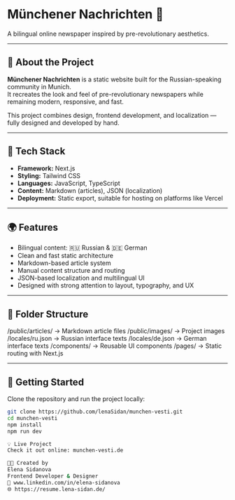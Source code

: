 # Münchener Nachrichten 📰  
A bilingual online newspaper inspired by pre-revolutionary aesthetics.

---

## 🧠 About the Project

**Münchener Nachrichten** is a static website built for the Russian-speaking community in Munich.  
It recreates the look and feel of pre-revolutionary newspapers while remaining modern, responsive, and fast.

This project combines design, frontend development, and localization — fully designed and developed by hand.

---

## 🔧 Tech Stack

- **Framework:** Next.js  
- **Styling:** Tailwind CSS  
- **Languages:** JavaScript, TypeScript  
- **Content:** Markdown (articles), JSON (localization)  
- **Deployment:** Static export, suitable for hosting on platforms like Vercel

---

## 🌍 Features

- Bilingual content: 🇷🇺 Russian & 🇩🇪 German  
- Clean and fast static architecture  
- Markdown-based article system  
- Manual content structure and routing  
- JSON-based localization and multilingual UI  
- Designed with strong attention to layout, typography, and UX

---

## 📁 Folder Structure

/public/articles/ → Markdown article files
/public/images/ → Project images
/locales/ru.json → Russian interface texts
/locales/de.json → German interface texts
/components/ → Reusable UI components
/pages/ → Static routing with Next.js

---

## 🚀 Getting Started

Clone the repository and run the project locally:

```bash
git clone https://github.com/lenaSidan/munchen-vesti.git
cd munchen-vesti
npm install
npm run dev

💡 Live Project
Check it out online: munchen-vesti.de

🧑‍🎨 Created by
Elena Sidanova
Frontend Developer & Designer
🔗 www.linkedin.com/in/elena-sidanova
🌐 https://resume.lena-sidan.de/